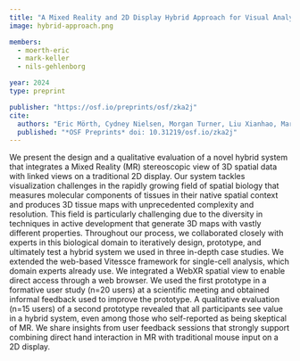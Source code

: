 ```yaml
---
title: "A Mixed Reality and 2D Display Hybrid Approach for Visual Analysis of 3D Tissue Maps"
image: hybrid-approach.png

members:
  - moerth-eric
  - mark-keller
  - nils-gehlenborg

year: 2024
type: preprint

publisher: "https://osf.io/preprints/osf/zka2j"
cite:
  authors: "Eric Mörth, Cydney Nielsen, Morgan Turner, Liu Xianhao, Mark S. Keller, Johanna Beyer, Hanspeter Pfister, Chen Zhu-Tian, Nils Gehlenborg"
  published: "*OSF Preprints* doi: 10.31219/osf.io/zka2j"
---
```


We present the design and a qualitative evaluation of a novel hybrid system that integrates a Mixed Reality (MR) stereoscopic view of 3D spatial data with linked views on a traditional 2D display. Our system tackles visualization challenges in the rapidly growing field of spatial biology that measures molecular components of tissues in their native spatial context and produces 3D tissue maps with unprecedented complexity and resolution. This field is particularly challenging due to the diversity in techniques in active development that generate 3D maps with vastly different properties. Throughout our process, we collaborated closely with experts in this biological domain to iteratively design, prototype, and ultimately test a hybrid system we used in three in-depth case studies. We extended the web-based Vitessce framework for single-cell analysis, which domain experts already use. We integrated a WebXR spatial view to enable direct access through a web browser. We used the first prototype in a formative user study (n=20 users) at a scientific meeting and obtained informal feedback used to improve the prototype. A qualitative evaluation (n=15 users) of a second prototype revealed that all participants see value in a hybrid system, even among those who self-reported as being skeptical of MR. We share insights from user feedback sessions that strongly support combining direct hand interaction in MR with traditional mouse input on a 2D display.

